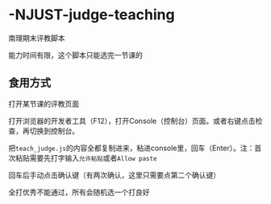# -NJUST-judge-teaching
南理期末评教脚本

能力时间有限，这个脚本只能选完一节课的

## 食用方式

打开某节课的评教页面

打开浏览器的开发者工具（F12），打开Console（控制台）页面。或者右键点击检查，再切换到控制台。

把`teach_judge.js`的内容全都复制进来，粘进console里，回车（Enter）。注：首次粘贴需要先打字输入`允许粘贴`或者`Allow paste`

回车后手动点击确认键（有两次确认，这里只需要点第二个确认键）

全打优秀不能通过，所有会随机选一个打良好
